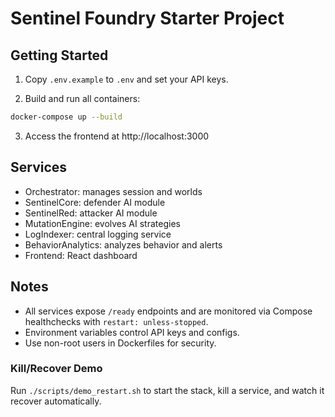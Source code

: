 # Sentinel Foundry Starter Project

## Getting Started

1. Copy `.env.example` to `.env` and set your API keys.

2. Build and run all containers:

```bash
docker-compose up --build
```

3. Access the frontend at http://localhost:3000

## Services

- Orchestrator: manages session and worlds
- SentinelCore: defender AI module
- SentinelRed: attacker AI module
- MutationEngine: evolves AI strategies
- LogIndexer: central logging service
- BehaviorAnalytics: analyzes behavior and alerts
- Frontend: React dashboard

## Notes

- All services expose `/ready` endpoints and are monitored via Compose healthchecks with `restart: unless-stopped`.
- Environment variables control API keys and configs.
- Use non-root users in Dockerfiles for security.

### Kill/Recover Demo

Run `./scripts/demo_restart.sh` to start the stack, kill a service, and watch it recover automatically.
